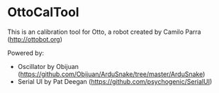 # OttoCalTool
This is an calibration tool for Otto, a robot created by Camilo Parra (http://ottobot.org)

Powered by:
* Oscillator by Obijuan (https://github.com/Obijuan/ArduSnake/tree/master/ArduSnake)
* Serial UI by Pat Deegan (https://github.com/psychogenic/SerialUI)
